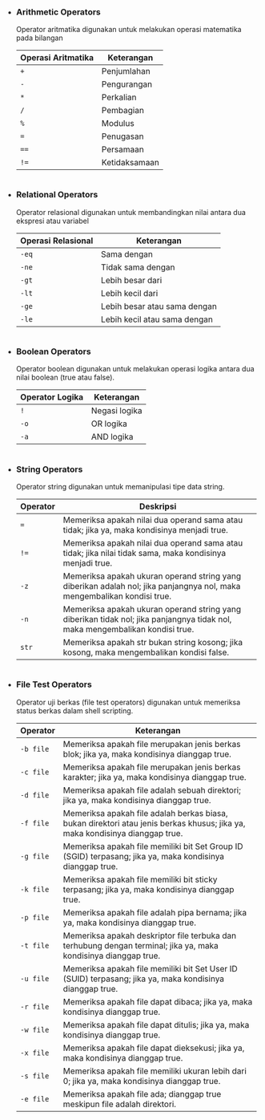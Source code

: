- ### Arithmetic Operators
    Operator aritmatika digunakan untuk melakukan operasi matematika pada bilangan

    | Operasi Aritmatika  | Keterangan |
    | ------------------- | --------------------------- |
    | `+`                 | Penjumlahan                  |
    | `-`                 | Pengurangan                  |
    | `*`                 | Perkalian                    |
    | `/`                 | Pembagian                    |
    | `%`                 | Modulus                      |
    | `=`                 | Penugasan                    |
    | `==`                | Persamaan                    |
    | `!=`                | Ketidaksamaan                |
#
- ### Relational Operators
    Operator relasional digunakan untuk membandingkan nilai antara dua ekspresi atau variabel

    | Operasi Relasional  | Keterangan |
    | ------------------- | -------------------------- |
    | `-eq`               | Sama dengan                |
    | `-ne`               | Tidak sama dengan          |
    | `-gt`               | Lebih besar dari           |
    | `-lt`               | Lebih kecil dari           |
    | `-ge`               | Lebih besar atau sama dengan |
    | `-le`               | Lebih kecil atau sama dengan |
#
- ### Boolean Operators
    Operator boolean digunakan untuk melakukan operasi logika antara dua nilai boolean (true atau false).

    | Operator Logika     | Keterangan |
    | ------------------- | -------------------------- |
    | `!`                 | Negasi logika              |
    | `-o`                | OR logika                  |
    | `-a`                | AND logika                 |
#
- ### String Operators
    Operator string digunakan untuk memanipulasi tipe data string.

    | Operator | Deskripsi |
    | -------- | ----------------------------------------- |
    | `=` | Memeriksa apakah nilai dua operand sama atau tidak; jika ya, maka kondisinya menjadi true. |
    | `!=` | Memeriksa apakah nilai dua operand sama atau tidak; jika nilai tidak sama, maka kondisinya menjadi true. | 
    | `-z` | Memeriksa apakah ukuran operand string yang diberikan adalah nol; jika panjangnya nol, maka mengembalikan kondisi true. |
    | `-n` | Memeriksa apakah ukuran operand string yang diberikan tidak nol; jika panjangnya tidak nol, maka mengembalikan kondisi true. |
    | `str` | Memeriksa apakah str bukan string kosong; jika kosong, maka mengembalikan kondisi false. |

#
- ### File Test Operators
    Operator uji berkas (file test operators) digunakan untuk memeriksa status berkas dalam shell scripting. 
    
    | Operator   | Keterangan                                                  |
    | ---------- | ------------------------------------------------------------ |
    | `-b file`  | Memeriksa apakah file merupakan jenis berkas blok; jika ya, maka kondisinya dianggap true. |
    | `-c file`  | Memeriksa apakah file merupakan jenis berkas karakter; jika ya, maka kondisinya dianggap true. |
    | `-d file`  | Memeriksa apakah file adalah sebuah direktori; jika ya, maka kondisinya dianggap true. |
    | `-f file`  | Memeriksa apakah file adalah berkas biasa, bukan direktori atau jenis berkas khusus; jika ya, maka kondisinya dianggap true. |
    | `-g file`  | Memeriksa apakah file memiliki bit Set Group ID (SGID) terpasang; jika ya, maka kondisinya dianggap true. |
    | `-k file`  | Memeriksa apakah file memiliki bit sticky terpasang; jika ya, maka kondisinya dianggap true. |
    | `-p file`  | Memeriksa apakah file adalah pipa bernama; jika ya, maka kondisinya dianggap true. |
    | `-t file`  | Memeriksa apakah deskriptor file terbuka dan terhubung dengan terminal; jika ya, maka kondisinya dianggap true. |
    | `-u file`  | Memeriksa apakah file memiliki bit Set User ID (SUID) terpasang; jika ya, maka kondisinya dianggap true. |
    | `-r file`  | Memeriksa apakah file dapat dibaca; jika ya, maka kondisinya dianggap true. |
    | `-w file`  | Memeriksa apakah file dapat ditulis; jika ya, maka kondisinya dianggap true. |
    | `-x file`  | Memeriksa apakah file dapat dieksekusi; jika ya, maka kondisinya dianggap true. |
    | `-s file`  | Memeriksa apakah file memiliki ukuran lebih dari 0; jika ya, maka kondisinya dianggap true. |
    | `-e file`  | Memeriksa apakah file ada; dianggap true meskipun file adalah direktori. |


